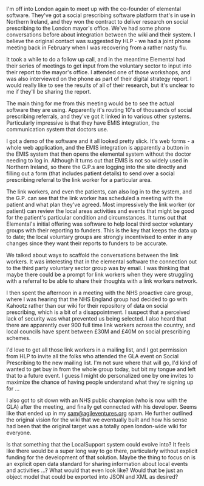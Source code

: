 I'm off into London again to meet up with the co-founder of elemental software.  They've got a social prescribing software platform that's in use in Northern Ireland, and they won the contract to deliver research on social prescribing to the London mayor's office.  We've had some phone conversations before about integration between the wiki and their system.  I believe the original contact was suggested by HLP - we had a joint phone meeting back in February when I was recovering from a rather nasty flu.  

It took a while to do a follow up call, and in the meantime Elemental had their series of meetings to get input from the voluntary sector to input into their report to the mayor's office.  I attended one of those workshops, and was also interviewed on the phone as part of their digital strategy report.  I would really like to see the results of all of their research, but it's unclear to me if they'll be sharing the report.

The main thing for me from this meeting would be to see the actual software they are using.  Apparently it's routing 10's of thousands of social prescribing referrals, and they've got it linked in to various other systems.  Particularly impressive is that they have EMIS integration, the communication system that doctors use.  

I got a demo of the software and it all looked pretty slick.  It's web forms - a whole web application, and the EMIS integration is apparently a button in the EMIS system that then opens the elemental system without the doctor needing to log in.  Although it turns out that EMIS is not so widely used in Northern Ireland, so there the G.P.s are logging into the site directly and filling out a form (that includes patient details) to send over a social prescribing referral to the link worker for a particular area.

The link workers, and even the patients, can also log in to the system, and the G.P. can see that the link worker has scheduled a meeting with the patient and what plan they've agreed.  Most impressively the link worker (or patient) can review the local areas activities and events that might be good for the patient's particular condition and circumstances.  It turns out that Elemental's initial offering was software to help local third sector voluntary groups with their reporting to funders.  This is the key that keeps the data up to date; the local voluntary groups are strongly incentivised to enter in any changes since they want their reports to funders to be accurate.

We talked about ways to scaffold the conversations between the link workers.  It was interesting that in the elemental software the connection out to the third party voluntary sector group was by email.  I was thinking that maybe there could be a prompt for link workers when they were struggling with a referral to be able to share their thoughts with a link workers network.

I then spent the afternoon in a meeting with the NHS proactive care group, where I was hearing that the NHS England group had decided to go with Kahootz rather than our wiki for their repository of data on social prescribing, which is a bit of a disappointment.  I suspect that a perceived lack of security was what prevented us being selected. I also heard that there are apparently over 900 full time link workers across the country, and local councils have spent between £30M and £40M on social prescribing schemes.

I'd love to get all those link workers in a mailing list, and I got permission from HLP to invite all the folks who attended the GLA event on Social Prescribing to the new mailing list.  I'm not sure where that will go, I'd kind of wanted to get buy in from the whole group today, but bit my tongue and left that to a future event.  I guess I might do personalized one by one invites to maximize the chance of having people understand what they're signing up for ...

I also got to sit down with an NHS public champion (who is now with the GLA) after the meeting, and finally get connected with his developer.  Seems like that ended up in my sam@agileventures.org spam.  He further outlined the original vision for the wiki that we eventually built and how his sense had been that the original target was a totally open london-wide wiki for everyone.

Is that something that the LocalSupport system could evolve into? It feels like there would be a super long way to go there, particularly without explicit funding for the development of that solution.  Maybe the thing to focus on is an explicit open data standard for sharing information about local events and activities ...?  What would that even look like? Would that be just an object model that could be exported into JSON and XML as desired?

